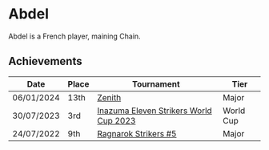 # Abdel

Abdel is a French player, maining Chain.

## Achievements

| Date | Place | Tournament | Tier |
| - | - | - | - |
| 06/01/2024 | 13th | [Zenith](/inapedia/tournaments/misc/zenith.md) | Major |
| 30/07/2023 | 3rd | [Inazuma Eleven Strikers World Cup 2023](/inapedia/tournaments/worldcup23.md) | World Cup |
| 24/07/2022 | 9th | [Ragnarok Strikers #5](/inapedia/tournaments/ragna/ragna5.md) | Major |

